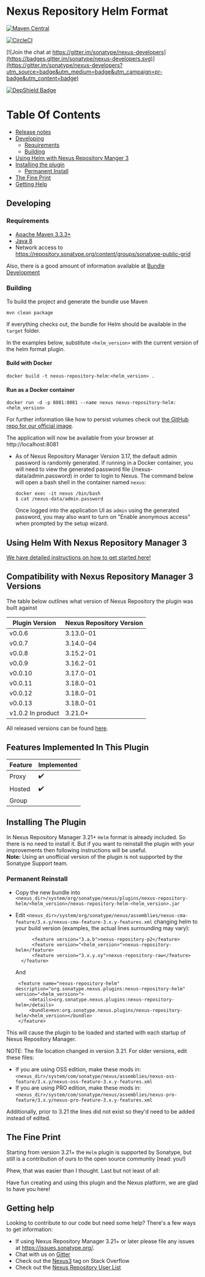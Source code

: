 <!--

    Sonatype Nexus (TM) Open Source Version
    Copyright (c) 2018-present Sonatype, Inc.
    All rights reserved. Includes the third-party code listed at http://links.sonatype.com/products/nexus/oss/attributions.

    This program and the accompanying materials are made available under the terms of the Eclipse Public License Version 1.0,
    which accompanies this distribution and is available at http://www.eclipse.org/legal/epl-v10.html.

    Sonatype Nexus (TM) Professional Version is available from Sonatype, Inc. "Sonatype" and "Sonatype Nexus" are trademarks
    of Sonatype, Inc. Apache Maven is a trademark of the Apache Software Foundation. M2eclipse is a trademark of the
    Eclipse Foundation. All other trademarks are the property of their respective owners.

-->
# Nexus Repository Helm Format

[![Maven Central](https://maven-badges.herokuapp.com/maven-central/org.sonatype.nexus.plugins/nexus-repository-helm/badge.svg)](https://maven-badges.herokuapp.com/maven-central/org.sonatype.nexus.plugins/nexus-repository-helm)

[![CircleCI](https://circleci.com/gh/sonatype-nexus-community/nexus-repository-helm.svg?style=svg)](https://circleci.com/gh/sonatype-nexus-community/nexus-repository-helm)

[![Join the chat at https://gitter.im/sonatype/nexus-developers](https://badges.gitter.im/sonatype/nexus-developers.svg)](https://gitter.im/sonatype/nexus-developers?utm_source=badge&utm_medium=badge&utm_campaign=pr-badge&utm_content=badge)

[![DepShield Badge](https://depshield.sonatype.org/badges/sonatype-nexus-community/nexus-repository-helm/depshield.svg)](https://depshield.github.io)

# Table Of Contents
* [Release notes](https://help.sonatype.com/display/NXRM3/2020+Release+Notes#id-2020ReleaseNotes-RepositoryManager3.21.0)
* [Developing](#developing)
   * [Requirements](#requirements)
   * [Building](#building)
* [Using Helm with Nexus Repository Manger 3](#using-helm-with-nexus-repository-manager-3)
* [Installing the plugin](#installing-the-plugin)
   * [Permanent Install](#permanent-reinstall)
* [The Fine Print](#the-fine-print)
* [Getting Help](#getting-help)

## Developing

### Requirements

* [Apache Maven 3.3.3+](https://maven.apache.org/install.html)
* [Java 8](http://www.oracle.com/technetwork/java/javase/downloads/jdk8-downloads-2133151.html)
* Network access to https://repository.sonatype.org/content/groups/sonatype-public-grid

Also, there is a good amount of information available at [Bundle Development](https://help.sonatype.com/display/NXRM3/Bundle+Development)

### Building

To build the project and generate the bundle use Maven

    mvn clean package

If everything checks out, the bundle for Helm should be available in the `target` folder.

In the examples below, substitute `<helm_version>` with the current version of the helm format plugin.

#### Build with Docker

`docker build -t nexus-repository-helm:<helm_version> .`

#### Run as a Docker container

`docker run -d -p 8081:8081 --name nexus nexus-repository-helm:<helm_version>` 

For further information like how to persist volumes check out [the GitHub repo for our official image](https://github.com/sonatype/docker-nexus3).

The application will now be available from your browser at http://localhost:8081

* As of Nexus Repository Manager Version 3.17, the default admin password is randomly generated.
  If running in a Docker container, you will need to view the generated password file 
  (/nexus-data/admin.password) in order to login to Nexus. The command below will open a bash shell 
  in the container named `nexus`:

      docker exec -it nexus /bin/bash
      $ cat /nexus-data/admin.password 
      
  Once logged into the application UI as `admin` using the generated password, you may also want to 
  turn on "Enable anonymous access" when prompted by the setup wizard.     

## Using Helm With Nexus Repository Manager 3

[We have detailed instructions on how to get started here!](https://help.sonatype.com/repomanager3/formats/helm-repositories)

## Compatibility with Nexus Repository Manager 3 Versions

The table below outlines what version of Nexus Repository the plugin was built against

| Plugin Version        | Nexus Repository Version |
|-----------------------|--------------------------|
| v0.0.6                | 3.13.0-01                |
| v0.0.7                | 3.14.0-04                |
| v0.0.8                | 3.15.2-01                |
| v0.0.9                | 3.16.2-01                |
| v0.0.10               | 3.17.0-01                |
| v0.0.11               | 3.18.0-01                |
| v0.0.12               | 3.18.0-01                |
| v0.0.13               | 3.18.0-01                |
| v1.0.2 In product     | 3.21.0+                  |
All released versions can be found [here](https://github.com/sonatype-nexus-community/nexus-repository-helm/releases).

## Features Implemented In This Plugin 

| Feature | Implemented          |
|---------|----------------------|
| Proxy   | :heavy_check_mark:   |
| Hosted  | :heavy_check_mark:   |
| Group   |                      |
  
## Installing The Plugin
In Nexus Repository Manager 3.21+ `Helm` format is already included. So there is no need to install it. But if you want to reinstall the plugin with your improvements then following instructions will be useful. <br> <b>Note:</b> Using an unofficial version of the plugin is not supported by the Sonatype Support team.  

### Permanent Reinstall

* Copy the new bundle into `<nexus_dir>/system/org/sonatype/nexus/plugins/nexus-repository-helm/<helm_version>/nexus-repository-helm-<helm_version>.jar`
* Edit `<nexus_dir>/system/org/sonatype/nexus/assemblies/nexus-cma-feature/3.x.y/nexus-cma-feature-3.x.y-features.xml`  changing helm to your build version (examples, the actual lines surrounding may vary):

   ```
         <feature version="3.a.b">nexus-repository-p2</feature>
         <feature version="<helm_version>">nexus-repository-helm</feature>
         <feature version="3.x.y.xy">nexus-repository-raw</feature>
     </feature>
   ```
   And
   ```
    <feature name="nexus-repository-helm" description="org.sonatype.nexus.plugins:nexus-repository-helm" version="<helm_version>">
        <details>org.sonatype.nexus.plugins:nexus-repository-helm</details>
        <bundle>mvn:org.sonatype.nexus.plugins/nexus-repository-helm/<helm_version></bundle>
    </feature>
   ```
This will cause the plugin to be loaded and started with each startup of Nexus Repository Manager.

NOTE: The file location changed in version 3.21. For older versions, edit these files:
* If you are using OSS edition, make these mods in: `<nexus_dir>/system/com/sonatype/nexus/assemblies/nexus-oss-feature/3.x.y/nexus-oss-feature-3.x.y-features.xml`
* If you are using PRO edition, make these mods in: `<nexus_dir>/system/com/sonatype/nexus/assemblies/nexus-pro-feature/3.x.y/nexus-pro-feature-3.x.y-features.xml`

Additionally, prior to 3.21 the lines did not exist so they'd need to be added instead of edited.

## The Fine Print

Starting from version 3.21+ the `Helm` plugin is supported by Sonatype, but still is a contribution of ours
to the open source community (read: you!)

Phew, that was easier than I thought. Last but not least of all:

Have fun creating and using this plugin and the Nexus platform, we are glad to have you here!

## Getting help

Looking to contribute to our code but need some help? There's a few ways to get information:

* If using Nexus Repository Manager 3.21+ or later please file any issues at https://issues.sonatype.org/.
* Chat with us on [Gitter](https://gitter.im/sonatype/nexus-developers)
* Check out the [Nexus3](http://stackoverflow.com/questions/tagged/nexus3) tag on Stack Overflow
* Check out the [Nexus Repository User List](https://groups.google.com/a/glists.sonatype.com/forum/?hl=en#!forum/nexus-users)

